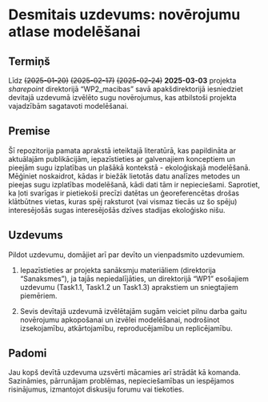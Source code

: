 Desmitais uzdevums: novērojumu atlase modelēšanai
================

## Termiņš

Līdz ~~(2025-01-20)~~ ~~(2025-02-17)~~ ~~(2025-02-24)~~ **2025-03-03**
projekta *sharepoint* direktorijā “WP2_macibas” savā apakšdirektorijā
iesniedziet devitajā uzdevumā izvēlēto sugu novērojumus, kas atbilstoši
projekta vajadzībām sagatavoti modelēšanai.

## Premise

Šī repozitorija pamata aprakstā ieteiktajā literatūrā, kas papildināta
ar aktuālajām publikācijām, iepazīstieties ar galvenajiem konceptiem un
pieejām sugu izplatības un plašākā kontekstā - ekoloģiskajā modelēšanā.
Mēģiniet noskaidrot, kādas ir biežāk lietotās datu analīzes metodes un
pieejas sugu izplatības modelēšanā, kādi dati tām ir nepieciešami.
Saprotiet, ka ļoti svarīgas ir pietiekoši precīzi datētas un
ģeoreferencētas drošas klātbūtnes vietas, kuras spēj raksturot (vai
vismaz tiecās uz šo spēju) interesējošās sugas interesējošās dzīves
stadijas ekoloģisko nišu.

## Uzdevums

Pildot uzdevumu, domājiet arī par devīto un vienpadsmito uzdevumiem.

1.  Iepazīstieties ar projekta sanāksmju materiāliem (direktorija
    “Sanaksmes”), ja tajās nepiedalījāties, un direktorijā “WP1”
    esošajiem uzdevumu (Task1.1, Task1.2 un Task1.3) aprakstiem un
    sniegtajiem piemēriem.

2.  Sevis devītajā uzdevumā izvēlētajām sugām veiciet pilnu darba gaitu
    novērojumu apkopošanai un izvēlei modelēšanai, nodrošinot
    izsekojamību, atkārtojamību, reproducējamību un replicējamību.

## Padomi

Jau kopš devītā uzdevuma uzsvērti mācamies arī strādāt kā komanda.
Sazināmies, pārrunājam problēmas, nepieciešamības un iespējamos
risinājumus, izmantojot diskusiju forumu vai tiekoties.
